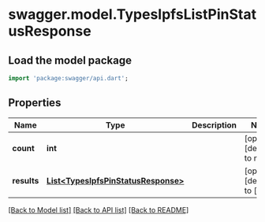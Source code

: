 # swagger.model.TypesIpfsListPinStatusResponse

## Load the model package
```dart
import 'package:swagger/api.dart';
```

## Properties
Name | Type | Description | Notes
------------ | ------------- | ------------- | -------------
**count** | **int** |  | [optional] [default to null]
**results** | [**List&lt;TypesIpfsPinStatusResponse&gt;**](TypesIpfsPinStatusResponse.md) |  | [optional] [default to []]

[[Back to Model list]](../README.md#documentation-for-models) [[Back to API list]](../README.md#documentation-for-api-endpoints) [[Back to README]](../README.md)


